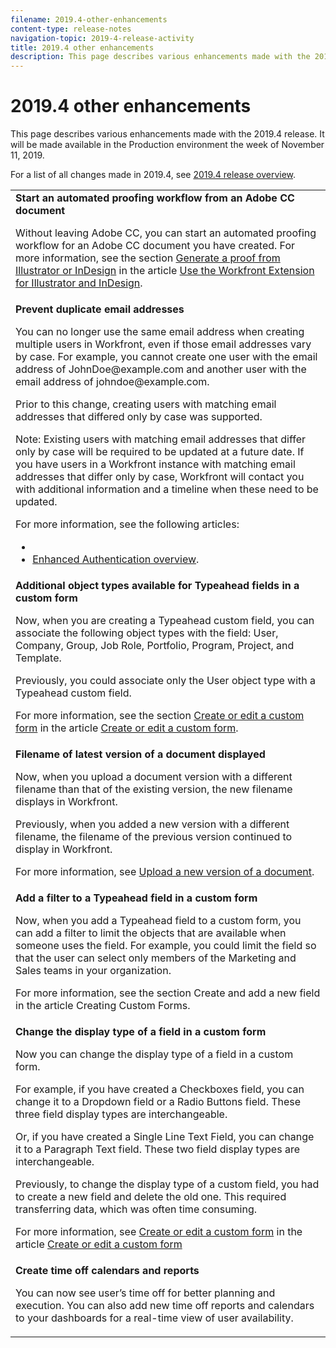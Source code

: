 ```yaml
---
filename: 2019.4-other-enhancements
content-type: release-notes
navigation-topic: 2019-4-release-activity
title: 2019.4 other enhancements
description: This page describes various enhancements made with the 2019.4 release. It will be made available in the Production environment the week of November 11, 2019.
---
```


# 2019.4 other enhancements

This page describes various enhancements made with the 2019.4 release. It will be made available in the Production environment the week of November 11, 2019.

For a list of all changes made in 2019.4, see [2019.4 release overview](../../../../product-announcements/product-releases/quarterly-release-archive/2019.4-release-activity/2019.4-release-activity-overview.md).

<table> 
 <col> 
 <tbody> 
  <tr> 
   <td> <strong>Start an automated proofing workflow from an Adobe CC document</strong> <p>Without leaving Adobe CC, you can start an automated proofing workflow for an Adobe CC document you have created. For more information, see the section <a href="../../../../documents/workfront-for-adobe-creative-cloud/use-wf-adobe-cc.md#generate" class="MCXref xref" xrefformat="{para}">Generate a proof from Illustrator or InDesign</a> in the article <a href="../../../../documents/workfront-for-adobe-creative-cloud/use-wf-adobe-cc.md" class="MCXref xref" xrefformat="{para}">Use the Workfront Extension for Illustrator and InDesign</a>.</p> </td> 
  </tr> 
  <!--
   <tr data-mc-conditions="QuicksilverOrClassic.Draft mode"> 
    <td><strong>Workfront G Suite add-on</strong> <p>Now you can manage Workfront objects directly from Gmail, Google Calendar, and Google Drive.</p> <p>When you open a Workfront notification email, instantly view all information about the associated object and take actions, such as reviewing content or updating a status, without leaving your Inbox.</p> <p>When you open a non-Workfront email:</p> 
     <ul> 
      <li>Convert it into a task or issue.</li> 
      <li>Associate it with a project.</li> 
      <li>Assign it as a work item.</li> 
      <li>Add it to a work item as an update.</li> 
      <li>Upload its attachments to Workfront.</li> 
     </ul> <p>Manage Workfront objects without leaving G Suite:</p> 
     <ul> 
      <li>Post updates and replies to comments.</li> 
      <li>View and manage documents associated with a task or issue.</li> 
     </ul> <p>Access and work with object details:</p> 
     <ul> 
      <li>Read the description</li> 
      <li>View the parent object</li> 
      <li>Change the status</li> 
      <li>Access custom data</li> 
      <li>Mark it as complete.</li> 
     </ul> <p>And access your Workfront Home content, including tasks, issues, approvals, and access requests, without leaving G Suite.</p> <p>For more information, see <a href="../../../../workfront-integrations-and-apps/workfront-for-g-suite/workfront-for-gsuite.md" class="MCXref xref" xrefformat="{para}">Adobe Workfront for G Suite</a>.</p> </td> 
   </tr>
  --> 
  <tr> 
   <td> <strong>Prevent duplicate email addresses</strong> <p>You can no longer use the same email address when creating multiple users in Workfront, even if those email addresses vary by case. For example, you cannot create one user with the email address of JohnDoe@example.com and another user with the email address of johndoe@example.com. </p> <p>Prior to this change, creating users with matching email addresses that differed only by case was supported. </p> <p>Note: Existing users with matching email addresses that differ only by case will be required to be updated at a future date. If you have users in a Workfront instance with matching email addresses that differ only by case, Workfront will contact you with additional information and a timeline when these need to be updated.</p> <p>For more information, see the following articles:</p> 
    <ul> 
     <li>&nbsp;</li> 
     <li><a href="../../../../administration-and-setup/manage-workfront/security/get-started-enhanced-authentication.md" class="MCXref xref" xrefformat="{para}">Enhanced Authentication overview</a>.</li> 
    </ul> <!--<p><iframe class="vimeo-player_0" src="assets/371505632?" frameborder="0" allowfullscreen="1" width="560px" height="315px"></iframe> </p> <p><a href="https://vimeo.com/371505632/2e6938ce06" target="_blank">View this video in full-screen mode.</a> </p>--> </td> 
  </tr> 
  <tr> 
   <td> 
    <div> 
     <strong>Additional object types available for Typeahead fields in a custom form</strong> 
     <p>Now, when you are creating a Typeahead custom field, you can associate the following object types with the field: User, Company, Group, Job Role, Portfolio, Program, Project, and Template.</p> 
     <p>Previously, you could associate only the User object type with a Typeahead custom field.</p> 
     <p>For more information, see the section <a href="../../../../administration-and-setup/customize-workfront/create-manage-custom-forms/create-or-edit-a-custom-form.md#create" class="MCXref xref" xrefformat="{para}">Create or edit a custom form</a> in the article <a href="../../../../administration-and-setup/customize-workfront/create-manage-custom-forms/create-or-edit-a-custom-form.md" class="MCXref xref" xrefformat="{para}">Create or edit a custom form</a>.</p> 
     <!--<p><iframe class="vimeo-player_0" src="assets/356667806?" frameborder="0" allowfullscreen="1" width="560px" height="315px"></iframe> </p> 
     <p><a href="https://vimeo.com/356667806/bc273fcd89" target="_blank">View this video in full-screen mode.</a> </p>--> 
    </div> </td> 
  </tr> 
  <tr> 
   <td> <strong>Filename of latest version of a document displayed</strong> <p>Now, when you upload a document version with a different filename than that of the existing version, the new filename displays in Workfront.</p> <p>Previously, when you added a new version with a different filename, the filename of the previous version continued to display in Workfront.</p> <p>For more information, see <a href="../../../../documents/managing-documents/upload-new-document-version.md" class="MCXref xref" xrefformat="{para}">Upload a new version of a document</a>.</p> </td> 
  </tr> 
  <tr> 
   <td> <strong>Add a filter to a Typeahead field in a custom form</strong> <p>Now, when you add a Typeahead field to a custom form, you can add a filter to limit the objects that are available when someone uses the field. For example, you could limit the field so that the user can select only members of the Marketing and Sales teams in your organization.</p> <p>For more information, see the section Create and add a new field in the article Creating Custom Forms.</p> <!--<p><iframe class="vimeo-player_0" src="assets/364110112?" frameborder="0" allowfullscreen="1" width="560px" height="315px"></iframe> </p> <p><a href="https://vimeo.com/364110112/4972767789" target="_blank">View this video in full-screen mode.</a> </p>--> </td> 
  </tr> 
  <tr> 
   <td> 
    <div> 
     <strong>Change the display type of a field in a custom form</strong> 
     <p>Now you can change the display type of a field in a custom form.</p> 
     <p>For example, if you have created a Checkboxes field, you can change it to a Dropdown field or a Radio Buttons field. These three field display types are interchangeable.</p> 
     <p>Or, if you have created a Single Line Text Field, you can change it to a Paragraph Text field. These two field display types are interchangeable.</p> 
     <p>Previously, to change the display type of a custom field, you had to create a new field and delete the old one. This required transferring data, which was often time consuming.</p> 
     <p>For more information, see <a href="../../../../administration-and-setup/customize-workfront/create-manage-custom-forms/create-or-edit-a-custom-form.md#create" class="MCXref xref" xrefformat="{para}">Create or edit a custom form</a> in the article <a href="../../../../administration-and-setup/customize-workfront/create-manage-custom-forms/create-or-edit-a-custom-form.md" class="MCXref xref" xrefformat="{para}">Create or edit a custom form</a></p> 
     <!--<p><iframe class="vimeo-player_0" src="assets/352814469?" frameborder="0" allowfullscreen="1" width="560px" height="315px"></iframe> </p> 
     <p><a href="https://vimeo.com/352814469/e267c80c31" target="_blank">View this video in full-screen mode.</a> </p>--> 
    </div> </td> 
  </tr> 
  <tr> 
   <td> 
    <div> 
     <strong><a name="Create"></a>Create time off calendars and reports</strong> 
     <p>You can now see user’s time off for better planning and execution. You can also add new time off reports and calendars to your dashboards for a real-time view of user availability.</p> 
     <!--<p><iframe class="vimeo-player_0" src="assets/352816307?" frameborder="0" allowfullscreen="1" width="560px" height="315px"></iframe> </p><p><a href="https://vimeo.com/352816307/c9988ec54c" target="_blank">View this video in full-screen mode.</a> </p> --> 
    </div> </td> 
  </tr> 
 </tbody> 
</table>

